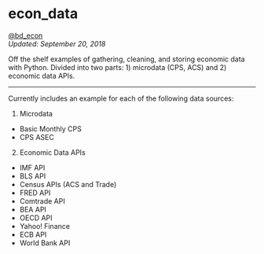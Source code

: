 # econ_data

[@bd_econ](https://twitter.com/bd_econ)<br>
*Updated: September 20, 2018*

Off the shelf examples of gathering, cleaning, and storing economic data with Python. Divided into two parts: 1) microdata (CPS, ACS) and 2) economic data APIs.

-----

Currently includes an example for each of the following data sources:
1) Microdata
* Basic Monthly CPS
* CPS ASEC
2) Economic Data APIs
* IMF API
* BLS API
* Census APIs (ACS and Trade)
* FRED API
* Comtrade API
* BEA API
* OECD API
* Yahoo! Finance
* ECB API
* World Bank API

